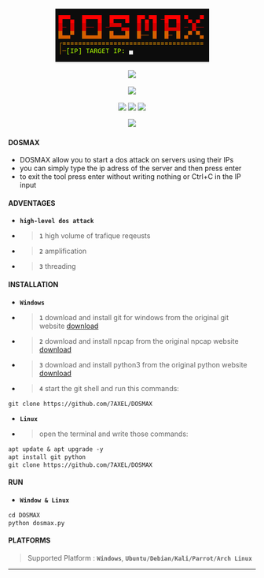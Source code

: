 <!-- DOSMAX -->
<p align='center'>
  <img src="https://github.com/7AXEL/DOSMAX/blob/main/img/logo.png"></img>
</p>
<p align='center'>
    <img src="https://img.shields.io/badge/DOSMAX-bg?style=for-the-badge;"></img>
</p>
<p align="center">
  <img src="https://img.shields.io/badge/DOS ATTACK TOOL V1.0-orange?style=for-the-badge;"></img>
</p>
<p align='center'>
  <img src="https://img.shields.io/badge/Author-A.X.E.L-red?style=flat-square;"></img>
  <img src="https://img.shields.io/badge/Open Source-Yes-magenta?style=flat-square;"></img>
  <img src="https://img.shields.io/badge/Written In-PYTHON-cyan?style=flat-square;"></img>
</p>
<p align='center'>
    <img src="https://img.shields.io/badge/DISCLAIMER-purple?style=for-the-badge;"></img>

#### DOSMAX
- DOSMAX allow you to start a dos attack on servers using their IPs
- you can simply type the ip adress of the server and then press enter
- to exit the tool press enter without writing nothing or Ctrl+C in the IP input
#### ADVENTAGES
- **`high-level dos attack`**
- > **`1`** high volume of trafique reqeusts
- > **`2`** amplification
- > **`3`** threading
#### INSTALLATION
- **`Windows`**
- > **`1`** download and install git for windows from the original git website <a href='https://gitforwindows.org/'>download</a>
- > **`2`** download and install npcap from the original npcap website <a href='https://npcap.com/#download'>download</a>
- > **`3`** download and install python3 from the original python website <a href='https://python.org'>download</a>
- > **`4`** start the git shell and run this commands:
```
git clone https://github.com/7AXEL/DOSMAX
```
- **`Linux`**
- > open the terminal and write those commands:
```
apt update & apt upgrade -y
apt install git python
git clone https://github.com/7AXEL/DOSMAX
```
#### RUN
- **`Window & Linux`**
```
cd DOSMAX
python dosmax.py
```
#### PLATFORMS
> Supported Platform : **`Windows`**, **`Ubuntu/Debian/Kali/Parrot/Arch Linux`**<br>
<hr>
